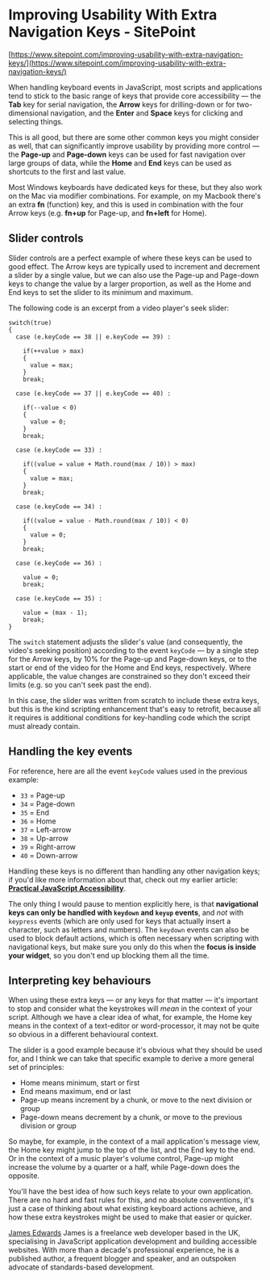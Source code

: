 # Improving Usability With Extra Navigation Keys - SitePoint

[https://www.sitepoint.com/improving-usability-with-extra-navigation-keys/](https://www.sitepoint.com/improving-usability-with-extra-navigation-keys/)

When handling keyboard events in JavaScript, most scripts and applications tend to stick to the basic range of keys that provide core accessibility — the **Tab** key for serial navigation, the **Arrow** keys for drilling-down or for two-dimensional navigation, and the **Enter** and **Space** keys for clicking and selecting things.

This is all good, but there are some other common keys you might consider as well, that can significantly improve usability by providing more control — the **Page-up** and **Page-down** keys can be used for fast navigation over large groups of data, while the **Home** and **End** keys can be used as shortcuts to the first and last value.

Most Windows keyboards have dedicated keys for these, but they also work on the Mac via modifier combinations. For example, on my Macbook there's an extra **fn** (function) key, and this is used in combination with the four Arrow keys (e.g. **fn+up** for Page-up, and **fn+left** for Home).

## Slider controls

Slider controls are a perfect example of where these keys can be used to good effect. The Arrow keys are typically used to increment and decrement a slider by a single value, but we can also use the Page-up and Page-down keys to change the value by a larger proportion, as well as the Home and End keys to set the slider to its minimum and maximum.

The following code is an excerpt from a video player's seek slider:

```
switch(true)
{
  case (e.keyCode == 38 || e.keyCode == 39) :

    if(++value > max)
    {
      value = max;
    }
    break;

  case (e.keyCode == 37 || e.keyCode == 40) :

    if(--value < 0)
    {
      value = 0;
    }
    break;

  case (e.keyCode == 33) :

    if((value = value + Math.round(max / 10)) > max)
    {
      value = max;
    }
    break;

  case (e.keyCode == 34) :

    if((value = value - Math.round(max / 10)) < 0)
    {
      value = 0;
    }
    break;

  case (e.keyCode == 36) :

    value = 0;
    break;

  case (e.keyCode == 35) :

    value = (max - 1);
    break;
}
```

The `switch` statement adjusts the slider's value (and consequently, the video's seeking position) according to the event `keyCode` — by a single step for the Arrow keys, by 10% for the Page-up and Page-down keys, or to the start or end of the video for the Home and End keys, respectively. Where applicable, the value changes are constrained so they don't exceed their limits (e.g. so you can't seek past the end).

In this case, the slider was written from scratch to include these extra keys, but this is the kind scripting enhancement that's easy to retrofit, because all it requires is additional conditions for key-handling code which the script must already contain.

## Handling the key events

For reference, here are all the event `keyCode` values used in the previous example:

- `33` = Page-up
- `34` = Page-down
- `35` = End
- `36` = Home
- `37` = Left-arrow
- `38` = Up-arrow
- `39` = Right-arrow
- `40` = Down-arrow

Handling these keys is no different than handling any other navigation keys; if you'd like more information about that, check out my earlier article: **[Practical JavaScript Accessibility](https://www.sitepoint.com/practical-javascript-accessibility/)**.

The only thing I would pause to mention explicitly here, is that **navigational keys can only be handled with `keydown` and `keyup` events**, and *not* with `keypress` events (which are only used for keys that actually insert a character, such as letters and numbers). The `keydown` events can also be used to block default actions, which is often necessary when scripting with navigational keys, but make sure you only do this when the **focus is inside your widget**, so you don't end up blocking them all the time.

## Interpreting key behaviours

When using these extra keys — or any keys for that matter — it's important to stop and consider what the keystrokes will *mean* in the context of your script. Although we have a clear idea of what, for example, the Home key means in the context of a text-editor or word-processor, it may not be quite so obvious in a different behavioural context.

The slider is a good example because it's obvious what they should be used for, and I think we can take that specific example to derive a more general set of principles:

- Home means minimum, start or first
- End means maximum, end or last
- Page-up means increment by a chunk, or move to the next division or group
- Page-down means decrement by a chunk, or move to the previous division or group

So maybe, for example, in the context of a mail application's message view, the Home key might jump to the top of the list, and the End key to the end. Or in the context of a music player's volume control, Page-up might increase the volume by a quarter or a half, while Page-down does the opposite.

You'll have the best idea of how such keys relate to your own application. There are no hard and fast rules for this, and no absolute conventions, it's just a case of thinking about what existing keyboard actions achieve, and how these extra keystrokes might be used to make that easier or quicker.

[James Edwards](https://www.sitepoint.com/author/brothercake/)
James is a freelance web developer based in the UK, specialising in JavaScript application development and building accessible websites. With more than a decade's professional experience, he is a published author, a frequent blogger and speaker, and an outspoken advocate of standards-based development.
